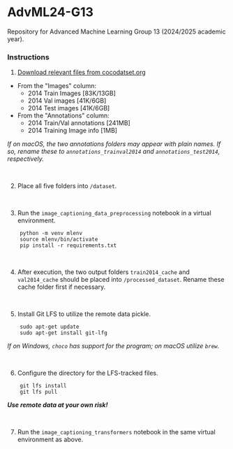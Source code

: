 # AdvML24-G13
Repository for Advanced Machine Learning Group 13 (2024/2025 academic year).

### Instructions

1. [Download relevant files from cocodatset.org](https://cocodataset.org/#download)
- From the "Images" column:
  - 2014 Train Images [83K/13GB]
  - 2014 Val images [41K/6GB]
  - 2014 Test images [41K/6GB]
- From the "Annotations" column:
  - 2014 Train/Val annotations [241MB]
  - 2014 Training Image info [1MB]

*If on macOS, the two annotations folders may appear with plain names. If so, rename these to `annotations_trainval2014` and `annotations_test2014`, respectively.*

<br>

2. Place all five folders into `/dataset`.

<br>

3. Run the `image_captioning_data_preprocessing` notebook in a virtual environment.
```
    python -m venv mlenv
    source mlenv/bin/activate
    pip install -r requirements.txt
```

<br>

4. After execution, the two output folders `train2014_cache` and `val2014_cache` should be placed into `/processed_dataset`. Rename these cache folder first if necessary.

<br>

5. Install Git LFS to utilize the remote data pickle.
```
    sudo apt-get update
    sudo apt-get install git-lfg
```
*If on Windows, `choco` has support for the program; on macOS utilize `brew`.*

<br>

6. Configure the directory for the LFS-tracked files.

```
    git lfs install
    git lfs pull
```
***Use remote data at your own risk!***

<br>

7. Run the `image_captioning_transformers` notebook in the same virtual environment as above.
